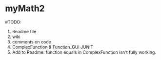 # myMath2

#TODO:
1. Readme file
2. wiki
3. comments on code
4. ComplexFunction & Function_GUI JUNIT
5. Add to Readme: function equals in ComplexFunction isn't fully working.
 

